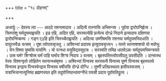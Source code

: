 +++
title = "१८ दोहनम्"

+++

अध्वर्युः :- देवस्य त्वा --- आददे रशनामादाय । अदित्यै रास्नासि अभिमन्त्र्य । पूर्वया द्वारोपनिर्हृत्य । त्रिरुपांशु घर्मदुघमाह्वयति । इड एहि, अदित एहि, सरस्वत्येहि प्रत्येत्य दोग्ध्रे निदाने इत्यादाय दक्षिणया द्वारोपनिष्क्रम्य । गङ्ग ए३हि इति त्रिरुच्चैराह्वयति । अदित्या उष्णीषमसि रशनया घर्मदुघमभिदधाति । वायुरस्यैडः वत्सम् । पूषा त्वोपावसृजतु । अश्विभ्यां प्रदापय इत्युपावसृज्य१ । यस्ते स्तनश्शशयो यो मयोभूः । येन विश्वा पुष्यसि वार्याणि । यो रत्नधा वसुविद्यस्सुदत्रः । सरस्वति तमिह धातवेऽकः घर्मदुघमभिमन्त्रयते । उस्र घर्मꣳ शिꣳषोस्र घर्मं पाहि घर्माय शिꣳष निदाय २ वत्सम् । बृहस्पतिस्त्वोपसीदतु उपसीदति । दानवस्थ पेरवः विश्वग्वृतो लोहितेन स्तनान्थ्संमृश्य । अश्विभ्यां पिन्वस्व सरस्वत्यै पिन्वस्व पूष्णे पिन्वस्व बृहस्पतये पिन्वस्व इन्द्राय पिन्वस्वेन्द्राय पिन्वस्व वर्षीयसि दोग्ध्रे दोग्धि । तूष्णीं प्रतिप्रस्थाता ह्रसीयस्यजाम् । यत्राभिजानात्युत्तिष्ठ ब्रह्मणस्पत इति तदुपोत्तिष्ठन्तावग्नीधे पयसी प्रदाय पूर्वावतिद्रुत्य ।
